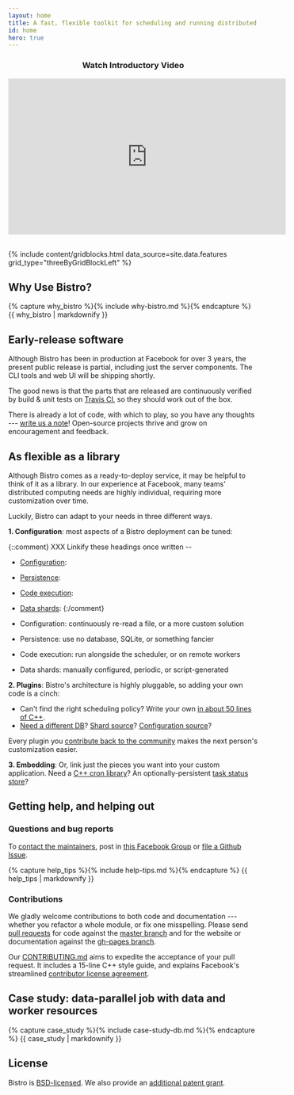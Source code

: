 ```yaml
---
layout: home
title: A fast, flexible toolkit for scheduling and running distributed tasks
id: home
hero: true
---
```


<div align="center">
  <h3>Watch Introductory Video</h3>
  <iframe width="560" height="315" src="https://www.youtube.com/embed/IXlZYBft_rY" 
    title="Explain Like I'm 5: Bistro" frameBorder="0" 
    allow="accelerometer; autoplay; clipboard-write; encrypted-media; gyroscope; picture-in-picture" 
    allowFullScreen ></iframe>
</div>
<br/>

{% include content/gridblocks.html data_source=site.data.features grid_type="threeByGridBlockLeft" %}

## Why Use Bistro?

{% capture why_bistro %}{% include why-bistro.md %}{% endcapture %}
{{ why_bistro | markdownify }}

## Early-release software

Although Bistro has been in production at Facebook for over 3 years, the
present public release is partial, including just the server components. 
The CLI tools and web UI will be shipping shortly.

The good news is that the parts that are released are continuously verified
by build & unit tests on <a
href="https://travis-ci.org/facebook/bistro">Travis CI</a>, so they should
work out of the box.

There is already a lot of code, with which to play, so you have any thoughts
--- <a href="https://www.facebook.com/groups/bistro.scheduler/">write us a
note</a>!  Open-source projects thrive and grow on encouragement and
feedback.

## As flexible as a library

Although Bistro comes as a ready-to-deploy service, it may be helpful to
think of it as a library.  In our experience at Facebook, many teams'
distributed computing needs are highly individual, requiring more
customization over time.

Luckily, Bistro can adapt to your needs in three different ways.

**1. Configuration**: most aspects of a Bistro deployment can be tuned:

{::comment}
XXX Linkify these headings once written -- 
 * [Configuration](docs/config-source/):
 * [Persistence](docs/persistence/):
 * [Code execution](docs/execution/):
 * [Data shards](docs/data-shards/):
{:/comment}

 * Configuration: 
   continuously re-read a file, or a more custom solution
 * Persistence: 
   use no database, SQLite, or something fancier
 * Code execution: 
   run alongside the scheduler, or on remote workers
 * Data shards: 
   manually configured, periodic, or script-generated

**2. Plugins**: Bistro's architecture is highly pluggable, so adding your
own code is a cinch:
 
 * Can't find the right scheduling policy? Write your own <a
   href="https://github.com/facebookarchive/bistro/blob/main/bistro/scheduler/LongTailSchedulerPolicy.cpp">
   in about 50 lines of C++</a>.
 * <a href="https://github.com/facebookarchive/bistro/blob/main/bistro/statuses/SQLiteTaskStore.h">
   Need a different DB</a>?
   <a href="https://github.com/facebookarchive/bistro/blob/main/bistro/nodes/ScriptFetcher.h">
   Shard source</a>?
   <a href="https://github.com/facebookarchive/bistro/blob/main/bistro/config/FileConfigLoader.h">
   Configuration source</a>?

Every plugin you <a
href="https://github.com/facebookarchive/bistro/blob/main/CONTRIBUTING.md">
contribute back to the community</a> makes the next person's customization
easier.

**3. Embedding**: Or, link just the pieces you want into your custom
application.  Need a <a
href="https://github.com/facebookarchive/bistro/tree/master/bistro/cron"> C++ cron
library</a>?  An optionally-persistent <a
href="https://github.com/facebookarchive/bistro/tree/master/bistro/statuses">task
status store</a>?

## Getting help, and helping out

### Questions and bug reports

To <a href="support.html">contact the maintainers</a>, post in <a
href="https://www.facebook.com/groups/bistro.scheduler">this Facebook
Group</a> or <a href="https://github.com/facebookarchive/bistro/issues/new">file a
Github Issue</a>.

{% capture help_tips %}{% include help-tips.md %}{% endcapture %}
{{ help_tips | markdownify }}

### Contributions

We gladly welcome contributions to both code and documentation --- whether
you refactor a whole module, or fix one misspelling.  Please send <a
href="https://github.com/facebookarchive/bistro/compare/">pull requests</a> for
code against the <a
href="https://github.com/facebookarchive/bistro/tree/master">master branch</a> and
for the website or documentation against the <a
href="https://github.com/facebookarchive/bistro/tree/gh-pages">gh-pages branch</a>.

Our <a
href="https://github.com/facebookarchive/bistro/blob/main/CONTRIBUTING.md">
CONTRIBUTING.md</a> aims to expedite the acceptance of your pull request. 
It includes a 15-line C++ style guide, and explains Facebook's streamlined
<a href="https://code.facebook.com/cla">contributor license agreement</a>.

## Case study: data-parallel job with data **and** worker resources

{% capture case_study %}{% include case-study-db.md %}{% endcapture %}
{{ case_study | markdownify }}

## License

Bistro is
[BSD-licensed](https://github.com/facebookarchive/bistro/blob/main/LICENSE).  We
also provide an [additional patent
grant](https://github.com/facebookarchive/bistro/blob/main/PATENTS).
